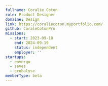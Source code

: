```yaml
---
fullname: Coralie Coton
role: Product Designer
domaine: Design
link: https://coraliecoton.myportfolio.com/
github: CoraleCotonPro
missions:
  - start: 2023-09-18
    end: 2024-09-19
    status: independent
    employer: ''
startups:
  - envergo
  - seves
  - ecobalyse
memberType: beta
---
```


